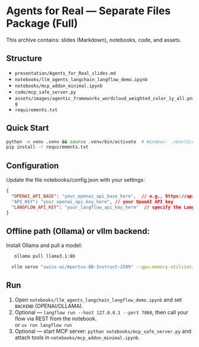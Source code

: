 
# Agents for Real — Separate Files Package (Full)

This archive contains: slides (Markdown), notebooks, code, and assets.

## Structure
- `presentation/Agents_for_Real_slides.md`
- `notebooks/llm_agents_langchain_langflow_demo.ipynb`
- `notebooks/mcp_addon_minimal.ipynb`
- `code/mcp_safe_server.py`
- `assets/images/agentic_frameworks_wordcloud_weighted_color_1y_all.png`
- `requirements.txt`

## Quick Start

```bash
python -m venv .venv && source .venv/bin/activate  # Windows: .venv\Scripts\Activate.ps1
pip install -r requirements.txt
```

## Configuration

Update the file notebooks/config.json with your settings:

```json
{
  "OPENAI_API_BASE": "your_openai_api_base_here",  // e.g., https://api.openai.com/v1
  "API_KEY": "your_openai_api_key_here", // your OpenAI API key
  "LANGFLOW_API_KEY": "your_langflow_api_key_here"  // specify the Langflow API key if using Langflow
}
```

## Offline path (Ollama) or vllm backend:

Install Ollama and pull a model:

```bash
   ollama pull llama3.1:8b
```

```bash
  vllm serve "swiss-ai/Apertus-8B-Instruct-2509" --gpu-memory-utilization 0.4
```

## Run
1) Open `notebooks/llm_agents_langchain_langflow_demo.ipynb` and set `BACKEND` (OPENAI/OLLAMA).  
2) Optional — `langflow run --host 127.0.0.1 --port 7860`, then call your flow via REST from the notebook.  
    or `uv run langflow run`
3) Optional — start MCP server: `python notebooks/mcp_safe_server.py` and attach tools in `notebooks/mcp_addon_minimal.ipynb`.
